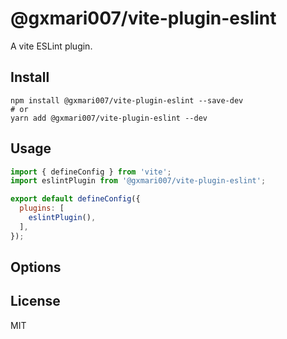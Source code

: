 # @gxmari007/vite-plugin-eslint

A vite ESLint plugin.

## Install

```
npm install @gxmari007/vite-plugin-eslint --save-dev
# or
yarn add @gxmari007/vite-plugin-eslint --dev
```

## Usage

```js
import { defineConfig } from 'vite';
import eslintPlugin from '@gxmari007/vite-plugin-eslint';

export default defineConfig({
  plugins: [
    eslintPlugin(),
  ],
});
```

## Options

## License

MIT
